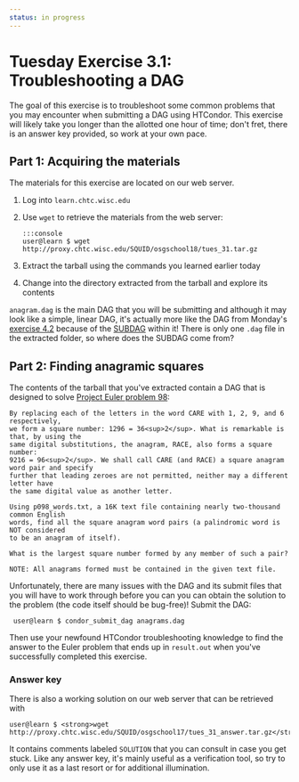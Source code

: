 ```yaml
---
status: in progress
---
```


Tuesday Exercise 3.1: Troubleshooting a DAG
===========================================

The goal of this exercise is to troubleshoot some common problems that you may encounter when submitting a DAG using
HTCondor.
This exercise will likely take you longer than the allotted one hour of time; don't fret, there is an answer key
provided, so work at your own pace.

Part 1: Acquiring the materials
-------------------------------

The materials for this exercise are located on our web server.

1.  Log into `learn.chtc.wisc.edu`
2.  Use `wget` to retrieve the materials from the web server:

        :::console
        user@learn $ wget http://proxy.chtc.wisc.edu/SQUID/osgschool18/tues_31.tar.gz

3.  Extract the tarball using the commands you learned earlier today
4.  Change into the directory extracted from the tarball and explore its contents

`anagram.dag` is the main DAG that you will be submitting and although it may look like a simple, linear DAG, it's
actually more like the DAG from Monday's [exercise 4.2](../day1/part3-ex3-simple-dag.md) because of the
[SUBDAG](http://research.cs.wisc.edu/htcondor/manual/v8.4/2_10DAGMan_Applications.html#SECTION003108900000000000000)
within it!
There is only one `.dag` file in the extracted folder, so where does the SUBDAG come from?

Part 2: Finding anagramic squares
---------------------------------

The contents of the tarball that you've extracted contain a DAG that is designed to solve
[Project Euler problem 98](https://projecteuler.net/problem=98):

``` file
By replacing each of the letters in the word CARE with 1, 2, 9, and 6 respectively,
we form a square number: 1296 = 36<sup>2</sup>. What is remarkable is that, by using the
same digital substitutions, the anagram, RACE, also forms a square number:
9216 = 96<sup>2</sup>. We shall call CARE (and RACE) a square anagram word pair and specify
further that leading zeroes are not permitted, neither may a different letter have
the same digital value as another letter.

Using p098_words.txt, a 16K text file containing nearly two-thousand common English
words, find all the square anagram word pairs (a palindromic word is NOT considered
to be an anagram of itself).

What is the largest square number formed by any member of such a pair?

NOTE: All anagrams formed must be contained in the given text file.
```

Unfortunately, there are many issues with the DAG and its submit files that you will have to work through before you can
you can obtain the solution to the problem (the code itself should be bug-free)!
Submit the DAG:

``` console
 user@learn $ condor_submit_dag anagrams.dag
```

Then use your newfound HTCondor troubleshooting knowledge to find the answer to the Euler problem that ends up in
`result.out` when you've successfully completed this exercise.

### Answer key

There is also a working solution on our web server that can be retrieved with

``` console
user@learn $ <strong>wget http://proxy.chtc.wisc.edu/SQUID/osgschool17/tues_31_answer.tar.gz</strong>
```

It contains comments labeled `SOLUTION` that you can consult in case you get stuck.
Like any answer key, it's mainly useful as a verification tool, so try to only use it as a last resort or for additional
illumination.

